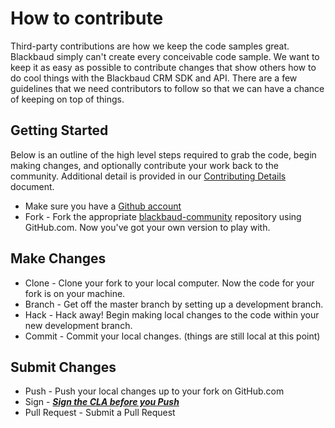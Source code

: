 # How to contribute

Third-party contributions are how we keep the code samples great. Blackbaud simply can't create every conceivable code sample. We want to keep it as easy as possible to contribute changes that show others how to do cool things with the Blackbaud CRM SDK and API. There are a few guidelines that we need contributors to follow so that we can have a chance of keeping on top of things.

## Getting Started

Below is an outline of the high level steps required to grab the code, begin making changes, and optionally contribute your work back to the community.  Additional detail is provided in our [Contributing Details](https://github.com/blackbaud-community/CONTRIBUTING-DETAILS.md) document. 

* Make sure you have a [Github account](https://github.com/signup/free)
* Fork - Fork the appropriate [blackbaud-community](https://github.com/blackbaud-community) repository using  GitHub.com.  Now you've got your own version to play with. 

## Make Changes

* Clone - Clone your fork to your local computer.  Now the code for your fork is on your machine.
* Branch - Get off the master branch by setting up a development branch.
* Hack - Hack away!  Begin making local changes to the code within your new development branch.  
* Commit - Commit your local changes.  (things are still local at this point)

## Submit Changes
* Push - Push your local changes up to your fork on GitHub.com
* Sign - ***[Sign the CLA before you Push](http://www.bbdevnetwork.com/cla/)***
* Pull Request - Submit a Pull Request
